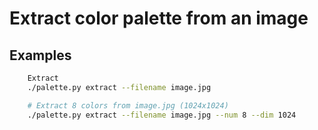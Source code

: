 # Extract color palette from an image
## Examples
```bash
    Extract 
    ./palette.py extract --filename image.jpg
```
```bash
    # Extract 8 colors from image.jpg (1024x1024)
    ./palette.py extract --filename image.jpg --num 8 --dim 1024
```